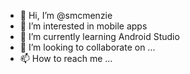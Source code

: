 - 👋 Hi, I’m @smcmenzie
- 👀 I’m interested in mobile apps
- 🌱 I’m currently learning Android Studio
- 💞️ I’m looking to collaborate on ...
- 📫 How to reach me ...

<!---
smcmenzie/smcmenzie is a ✨ special ✨ repository because its `README.md` (this file) appears on your GitHub profile.
You can click the Preview link to take a look at your changes.
--->
